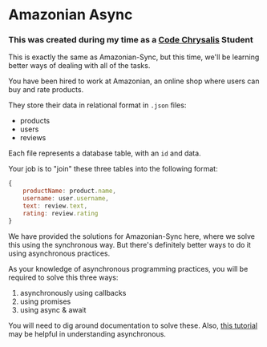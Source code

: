 # Amazonian Async
### This was created during my time as a [Code Chrysalis](https://codechrysalis.io) Student

This is exactly the same as Amazonian-Sync, but this time, we'll be learning better ways of dealing with all of the tasks.

You have been hired to work at Amazonian, an online shop where users can buy and rate products.

They store their data in relational format in `.json` files:

* products
* users
* reviews

Each file represents a database table, with an `id` and data.

Your job is to "join" these three tables into the following format:

```js
{
    productName: product.name,
    username: user.username,
    text: review.text,
    rating: review.rating
}
```

We have provided the solutions for Amazonian-Sync here, where we solve this using the synchronous way. But there's definitely better ways to do it using asynchronous practices.

As your knowledge of asynchronous programming practices, you will be required to solve this three ways:

1.  asynchronously using callbacks
1.  using promises
1.  using async & await

You will need to dig around documentation to solve these. Also, [this tutorial](https://github.com/codechrysalis/students/wiki/Asynchronous-Callbacks) may be helpful in understanding asynchronous.
